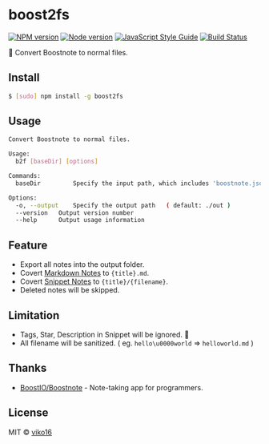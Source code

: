 # boost2fs

[![NPM version](https://img.shields.io/npm/v/boost2fs.svg?style=flat)](https://npmjs.org/package/boost2fs)
[![Node version](https://img.shields.io/node/v/boost2fs.svg?style=flat)](https://github.com/viko16/boost2fs)
[![JavaScript Style Guide](https://img.shields.io/badge/code%20style-standard-brightgreen.svg?style=flat)](http://standardjs.com/)
[![Build Status](https://travis-ci.org/viko16/boost2fs.svg?branch=master)](https://travis-ci.org/viko16/boost2fs)

🚀 Convert Boostnote to normal files.


## Install

``` bash
$ [sudo] npm install -g boost2fs
```

## Usage

```bash
Convert Boostnote to normal files.

Usage:
  b2f [baseDir] [options]

Commands:
  baseDir         Specify the input path, which includes 'boostnote.json' ( default: `process.cwd()` )

Options:
  -o, --output    Specify the output path   ( default: ./out )
  --version   Output version number
  --help      Output usage information
```

## Feature

- Export all notes into the output folder.
- Covert <u>Markdown Notes</u> to `{title}.md`.
- Covert <u>Snippet Notes</u> to `{title}/{filename}`.
- Deleted notes will be skipped.

## Limitation

- Tags, Star, Description in Snippet will be ignored. 🙈
- All filename will be sanitized. ( eg. `hello\u0000world` => `helloworld.md` )

## Thanks
- [BoostIO/Boostnote](https://github.com/BoostIO/Boostnote) - Note-taking app for programmers.

## License
MIT © [viko16](https://github.com/viko16)
